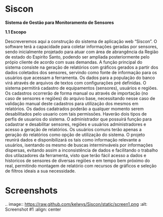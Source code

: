 # Siscon

**Sistema de Gestão para Monitoramento de Sensores**

**1.1	Escopo**

Descreveremos aqui a construção do sistema de aplicação web “Siscon”.
O software terá a capacidade para coletar informações geradas por sensores, sendo inicialmente projetado para atuar com área de  abrangência da Região de estado do Espirito Santo, podendo ser ampliada posteriormente pelo própio cliente de acordo com suas demandas.
A função principal do sistema consiste na geração de relatórios com gráficos gerados a partir dos dados coletados dos sensores, servindo como fonte de informação para os usuários que acessam a ferramenta.
Os dados para a população do banco virá através de arquivos de textos com configurações pré definidas.
O sistema permitirá cadastro de equipamentos (sensores), usuários e regiões. Os cadastros ocorrerão de forma manual ou através de importação (no caso de sensores e regiões) do arquivo base, necessitando nesse caso de validação manual deste cadastros para utilização dos mesmos em relatórios.
Os dados cadatrados poderão a qualquer momento serem desabilitados pelo usuario com tais permissões.
Haverão dois tipos de perfis de usuarios do sistema. O administrador que possuirá função para cadastrar e desabilitar sensores, regiões e usuários administradores e acesso a geração de relatórios. Os usuários comuns terão apenas a geração do relatórios como opção de utilização do sistema.
O projeto reunirá dados e disponibilizará os tais como informação relevante a usuários, isentando os mesmo de buscas interminváveis por informações dispersas, evitando assim a inconsistência de dados e facilitando o trabalho dos utilazadores da ferramenta, visto que terão fácil acesso a dados e historicos de sensores de diversas regiões e em tempo bem próximo do real, permitindo montagem de relatório com recursos de gráficos e seleção de filtros ideais a sua necessidade. 

Screenshots
===========

.. image:: https://raw.github.com/kelwys/Siscon/static/screen1.png
    :alt: Screenshot #1
    :align: center
